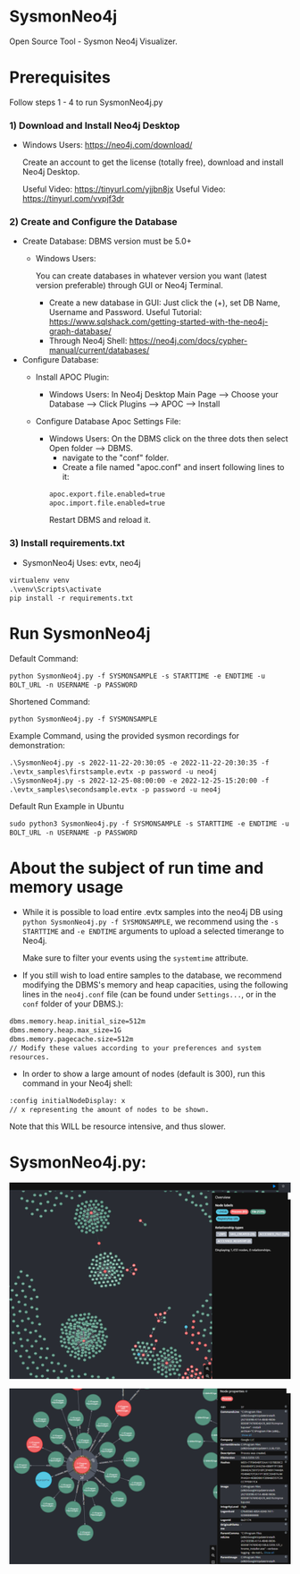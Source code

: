 # SysmonNeo4j
Open Source Tool - Sysmon Neo4j Visualizer.

# **Prerequisites**
Follow steps 1 - 4  to run SysmonNeo4j.py

### **1) Download and Install Neo4j Desktop**
   - Windows Users: https://neo4j.com/download/
     
     Create an account to get the license (totally free), download and install Neo4j Desktop.
     
     Useful Video: https://tinyurl.com/yjjbn8jx
     Useful Video: https://tinyurl.com/vvpjf3dr
     
### **2) Create and Configure the Database**
   - Create Database: DBMS version must be 5.0+
     - Windows Users:
       
       You can create databases in whatever version you want (latest version preferable) through GUI or Neo4j Terminal.
       - Create a new database in GUI: Just click the (+), set DB Name, Username and Password. Useful Tutorial: https://www.sqlshack.com/getting-started-with-the-neo4j-graph-database/
       - Through Neo4j Shell: https://neo4j.com/docs/cypher-manual/current/databases/
   - Configure Database:
     - Install APOC Plugin:
       - Windows Users: In Neo4j Desktop Main Page --> Choose your Database --> Click Plugins --> APOC --> Install
     
     - Configure Database Apoc Settings File:
       - Windows Users: On the DBMS click on the three dots then select Open folder --> DBMS.
          - navigate to the "conf" folder.
          - Create a file named "apoc.conf" and insert following lines to it:
         ```
         apoc.export.file.enabled=true
         apoc.import.file.enabled=true
         ```
         Restart DBMS and reload it.
       
### **3) Install requirements.txt**
   - SysmonNeo4j Uses: evtx, neo4j

    virtualenv venv 
    .\venv\Scripts\activate
    pip install -r requirements.txt 
        

# **Run SysmonNeo4j**
Default Command:
```
python SysmonNeo4j.py -f SYSMONSAMPLE -s STARTTIME -e ENDTIME -u BOLT_URL -n USERNAME -p PASSWORD
```
Shortened Command:
```
python SysmonNeo4j.py -f SYSMONSAMPLE
```
Example Command, using the provided sysmon recordings for demonstration:
```
.\SysmonNeo4j.py -s 2022-11-22-20:30:05 -e 2022-11-22-20:30:35 -f .\evtx_samples\firstsample.evtx -p password -u neo4j 
.\SysmonNeo4j.py -s 2022-12-25-08:00:00 -e 2022-12-25-15:20:00 -f .\evtx_samples\secondsample.evtx -p password -u neo4j
``` 
Default Run Example in Ubuntu
``` 
sudo python3 SysmonNeo4j.py -f SYSMONSAMPLE -s STARTTIME -e ENDTIME -u BOLT_URL -n USERNAME -p PASSWORD 
``` 
# **About the subject of run time and memory usage**
- While it is possible to load entire .evtx samples into the neo4j DB using ```python SysmonNeo4j.py -f SYSMONSAMPLE```,
we recommend using the ```-s STARTTIME``` and ```-e ENDTIME``` arguments to upload a selected timerange to Neo4j. 
    
    Make sure to filter your events using the ```systemtime``` attribute.


- If you still wish to load entire samples to the database, we recommend modifying the DBMS's memory and heap capacities, 
using the following lines in the ```neo4j.conf``` file (can be found under ```Settings...```, or in the ```conf``` folder of your DBMS.):
```
dbms.memory.heap.initial_size=512m
dbms.memory.heap.max_size=1G
dbms.memory.pagecache.size=512m
// Modify these values according to your preferences and system resources.
```
- In order to show a large amount of nodes (default is 300), run this command in your Neo4j shell:

```
:config initialNodeDisplay: x
// x representing the amount of nodes to be shown. 
```
Note that this WILL be resource intensive, and thus slower.

# **SysmonNeo4j.py:**
![art](./images/SysmonNeo4j.png)

![art](./images/zoomin.png)
